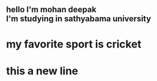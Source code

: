 ## hello I'm mohan deepak <br/>I'm studying in sathyabama university<br/>
# my favorite sport is cricket<br/>
# this a new line
